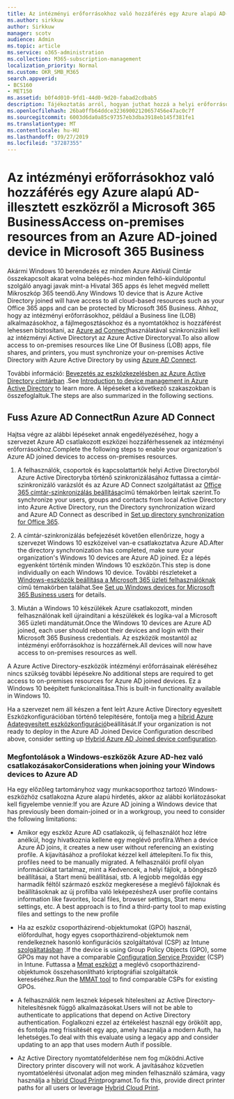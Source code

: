 ```yaml
---
title: Az intézményi erőforrásokhoz való hozzáférés egy Azure alapú AD-illesztett eszközről a Microsoft 365 Business
ms.author: sirkkuw
author: Sirkkuw
manager: scotv
audience: Admin
ms.topic: article
ms.service: o365-administration
ms.collection: M365-subscription-management
localization_priority: Normal
ms.custom: OKR_SMB_M365
search.appverid:
- BCS160
- MET150
ms.assetid: b0f4d010-9fd1-44d0-9d20-fabad2cdbab5
description: Tájékoztatás arról, hogyan juthat hozzá a helyi erőforrásokhoz, például az üzleti alkalmazásokhoz, a fájlmegosztásokhoz és a nyomtatókhoz egy Azure Active Directory-hoz csatlakozott a Windows 10 eszközhöz.
ms.openlocfilehash: 26ba0ffb64ddce32369002120657456e47ac0c7f
ms.sourcegitcommit: 6003d6da0a85c97357eb3dba3918eb145f381fe1
ms.translationtype: MT
ms.contentlocale: hu-HU
ms.lasthandoff: 09/27/2019
ms.locfileid: "37287355"
---
```

# <a name="access-on-premises-resources-from-an-azure-ad-joined-device-in-microsoft-365-business"></a><span data-ttu-id="24eae-103">Az intézményi erőforrásokhoz való hozzáférés egy Azure alapú AD-illesztett eszközről a Microsoft 365 Business</span><span class="sxs-lookup"><span data-stu-id="24eae-103">Access on-premises resources from an Azure AD-joined device in Microsoft 365 Business</span></span>

<span data-ttu-id="24eae-104">Akármi Windows 10 berendezés ez minden Azure Aktivál Címtár összekapcsolt akarat volna belépés-hoz minden felhő-kiindulópontul szolgáló anyagi javak mint-a Hivatal 365 apps és lehet megvéd mellett Mikroszkóp 365 teendő.</span><span class="sxs-lookup"><span data-stu-id="24eae-104">Any Windows 10 device that is Azure Active Directory joined will have access to all cloud-based resources such as your Office 365 apps and can be protected by Microsoft 365 Business.</span></span> <span data-ttu-id="24eae-105">Ahhoz, hogy az intézményi erőforrásokhoz, például a Business line (LOB) alkalmazásokhoz, a fájlmegosztásokhoz és a nyomtatókhoz is hozzáférést lehessen biztosítani, az [Azure ad Connect](https://docs.microsoft.com/en-us/azure/active-directory/connect/active-directory-aadconnect)használatával szinkronizálni kell az intézményi Active Directoryt az Azure Active Directoryval.</span><span class="sxs-lookup"><span data-stu-id="24eae-105">To also allow access to on-premises resources like Line Of Business (LOB) apps, file shares, and printers, you must synchronize your on-premises Active Directory with Azure Active Directory by using [Azure AD Connect](https://docs.microsoft.com/en-us/azure/active-directory/connect/active-directory-aadconnect).</span></span> 

<span data-ttu-id="24eae-106">További információ: [Bevezetés az eszközkezelésben az Azure Active Directory címtárban](https://docs.microsoft.com/en-us/azure/active-directory/device-management-introduction) .</span><span class="sxs-lookup"><span data-stu-id="24eae-106">See [Introduction to device management in Azure Active Directory](https://docs.microsoft.com/en-us/azure/active-directory/device-management-introduction) to learn more.</span></span>
<span data-ttu-id="24eae-107">A lépéseket a következő szakaszokban is összefoglaltuk.</span><span class="sxs-lookup"><span data-stu-id="24eae-107">The steps are also summarized in the following sections.</span></span>

## <a name="run-azure-ad-connect"></a><span data-ttu-id="24eae-108">Fuss Azure AD Connect</span><span class="sxs-lookup"><span data-stu-id="24eae-108">Run Azure AD Connect</span></span>

<span data-ttu-id="24eae-109">Hajtsa végre az alábbi lépéseket annak engedélyezéséhez, hogy a szervezet Azure AD csatlakozott eszközei hozzáférhessenek az intézményi erőforrásokhoz.</span><span class="sxs-lookup"><span data-stu-id="24eae-109">Complete the following steps to enable your organization's Azure AD joined devices to access on-premises resources.</span></span>
  
1. <span data-ttu-id="24eae-110">A felhasználók, csoportok és kapcsolattartók helyi Active Directoryból Azure Active Directoryba történő szinkronizálásához futtassa a címtár-szinkronizáló varázslót és az Azure AD Connect szolgáltatást az [Office 365 címtár-szinkronizálás beállítása](https://support.office.com/article/1b3b5318-6977-42ed-b5c7-96fa74b08846)című témakörben leírtak szerint.</span><span class="sxs-lookup"><span data-stu-id="24eae-110">To synchronize your users, groups and contacts from local Active Directory into Azure Active Directory, run the Directory synchronization wizard and Azure AD Connect as described in [Set up directory synchronization for Office 365](https://support.office.com/article/1b3b5318-6977-42ed-b5c7-96fa74b08846).</span></span>
    
2. <span data-ttu-id="24eae-111">A címtár-szinkronizálás befejezését követően ellenőrizze, hogy a szervezet Windows 10 eszközeivel van-e csatlakoztatva Azure AD.</span><span class="sxs-lookup"><span data-stu-id="24eae-111">After the directory synchronization has completed, make sure your organization's Windows 10 devices are Azure AD joined.</span></span> <span data-ttu-id="24eae-112">Ez a lépés egyenként történik minden Windows 10 eszközön.</span><span class="sxs-lookup"><span data-stu-id="24eae-112">This step is done individually on each Windows 10 device.</span></span> <span data-ttu-id="24eae-113">További részleteket a [Windows-eszközök beállítása a Microsoft 365 üzleti felhasználóknak](set-up-windows-devices.md) című témakörben találhat.</span><span class="sxs-lookup"><span data-stu-id="24eae-113">See [Set up Windows devices for Microsoft 365 Business users](set-up-windows-devices.md) for details.</span></span> 
    
3. <span data-ttu-id="24eae-114">Miután a Windows 10 készülékek Azure csatlakozott, minden felhasználónak kell újraindítani a készülékek és logika-val a Microsoft 365 üzleti mandátumát.</span><span class="sxs-lookup"><span data-stu-id="24eae-114">Once the Windows 10 devices are Azure AD joined, each user should reboot their devices and login with their Microsoft 365 Business credentials.</span></span> <span data-ttu-id="24eae-115">Az eszközök mostantól az intézményi erőforrásokhoz is hozzáférnek.</span><span class="sxs-lookup"><span data-stu-id="24eae-115">All devices will now have access to on-premises resources as well.</span></span>
    
<span data-ttu-id="24eae-116">A Azure Active Directory-eszközök intézményi erőforrásainak eléréséhez nincs szükség további lépésekre.</span><span class="sxs-lookup"><span data-stu-id="24eae-116">No additional steps are required to get access to on-premises resources for Azure AD joined devices.</span></span> <span data-ttu-id="24eae-117">Ez a Windows 10 beépített funkcionalitása.</span><span class="sxs-lookup"><span data-stu-id="24eae-117">This is built-in functionality available in Windows 10.</span></span> 
  
<span data-ttu-id="24eae-118">Ha a szervezet nem áll készen a fent leírt Azure Active Directory egyesített Eszközkonfigurációban történő telepítésére, fontolja meg a [hibrid Azure Adategyesített eszközkonfiguráció](manage-windows-devices.md)beállítását.</span><span class="sxs-lookup"><span data-stu-id="24eae-118">If your organization is not ready to deploy in the Azure AD Joined Device Configuration described above, consider setting up [Hybrid Azure AD Joined device configuration](manage-windows-devices.md).</span></span>
  
### <a name="considerations-when-joining-your-windows-devices-to-azure-ad"></a><span data-ttu-id="24eae-119">Megfontolások a Windows-eszközök Azure AD-hez való csatlakozásakor</span><span class="sxs-lookup"><span data-stu-id="24eae-119">Considerations when joining your Windows devices to Azure AD</span></span>

<span data-ttu-id="24eae-120">Ha egy előzőleg tartományhoz vagy munkacsoporthoz tartozó Windows-eszközhöz csatlakozna Azure alapú hirdetés, akkor az alábbi korlátozásokat kell figyelembe vennie:</span><span class="sxs-lookup"><span data-stu-id="24eae-120">If you are Azure AD joining a Windows device that has previously been domain-joined or in a workgroup, you need to consider the following limitations:</span></span>
  
- <span data-ttu-id="24eae-121">Amikor egy eszköz Azure AD csatlakozik, új felhasználót hoz létre anélkül, hogy hivatkoznia kellene egy meglévő profilra.</span><span class="sxs-lookup"><span data-stu-id="24eae-121">When a device Azure AD joins, it creates a new user without referencing an existing profile.</span></span> <span data-ttu-id="24eae-122">A kijavításához a profilokat kézzel kell áttelepíteni.</span><span class="sxs-lookup"><span data-stu-id="24eae-122">To fix this, profiles need to be manually migrated.</span></span> <span data-ttu-id="24eae-123">A felhasználói profil olyan információkat tartalmaz, mint a Kedvencek, a helyi fájlok, a böngésző beállításai, a Start menü beállításai, stb. A legjobb megoldás egy harmadik féltől származó eszköz megkeresése a meglévő fájloknak és beállításoknak az új profilba való leképezéshez</span><span class="sxs-lookup"><span data-stu-id="24eae-123">A user profile contains information like favorites, local files, browser settings, Start menu settings, etc. A best approach is to find a third-party tool to map existing files and settings to the new profile</span></span>

- <span data-ttu-id="24eae-124">Ha az eszköz csoportházirend-objektumokat (GPO) használ, előfordulhat, hogy egyes csoportházirend-objektumok nem rendelkeznek hasonló konfigurációs szolgáltatóval (CSP) az Intune [szolgáltatásban](https://docs.microsoft.com/windows/configuration/provisioning-packages/how-it-pros-can-use-configuration-service-providers) .</span><span class="sxs-lookup"><span data-stu-id="24eae-124">If the device is using Group Policy Objects (GPO), some GPOs may not have a comparable [Configuration Service Provider](https://docs.microsoft.com/windows/configuration/provisioning-packages/how-it-pros-can-use-configuration-service-providers) (CSP) in Intune.</span></span> <span data-ttu-id="24eae-125">Futtassa a [Mmat eszközt](https://www.microsoft.com/download/details.aspx?id=45520) a meglévő csoportházirend-objektumok összehasonlítható kriptográfiai szolgáltatók kereséséhez.</span><span class="sxs-lookup"><span data-stu-id="24eae-125">Run the [MMAT tool](https://www.microsoft.com/download/details.aspx?id=45520) to find comparable CSPs for existing GPOs.</span></span>

- <span data-ttu-id="24eae-126">A felhasználók nem lesznek képesek hitelesíteni az Active Directory-hitelesítésnek függő alkalmazásokat.</span><span class="sxs-lookup"><span data-stu-id="24eae-126">Users will not be able to authenticate to applications that depend on Active Directory authentication.</span></span> <span data-ttu-id="24eae-127">Foglalkozni ezzel az értékelést használ egy örökölt app, és fontolja meg frissítését egy app, amely használja a modern Auth, ha lehetséges.</span><span class="sxs-lookup"><span data-stu-id="24eae-127">To deal with this evaluate using a legacy app and consider updating to an app that uses modern Auth if possible.</span></span>

- <span data-ttu-id="24eae-128">Az Active Directory nyomtatófelderítése nem fog működni.</span><span class="sxs-lookup"><span data-stu-id="24eae-128">Active Directory printer discovery will not work.</span></span> <span data-ttu-id="24eae-129">A javításához közvetlen nyomtatóelérési útvonalat adjon meg minden felhasználó számára, vagy használja a [hibrid Cloud Print](https://docs.microsoft.com/windows-server/administration/hybrid-cloud-print/hybrid-cloud-print-deploy)programot.</span><span class="sxs-lookup"><span data-stu-id="24eae-129">To fix this, provide direct printer paths for all users or leverage [Hybrid Cloud Print](https://docs.microsoft.com/windows-server/administration/hybrid-cloud-print/hybrid-cloud-print-deploy).</span></span>
